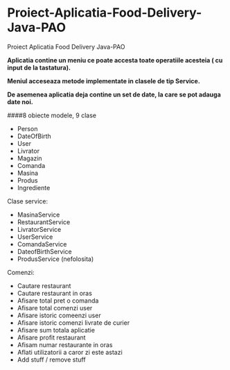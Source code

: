 # Proiect-Aplicatia-Food-Delivery-Java-PAO
Proiect Aplicatia Food Delivery Java-PAO

**Aplicatia contine un meniu ce poate accesta toate operatiile acesteia ( cu input de la tastatura).**

**Meniul acceseaza metode implementate in clasele de tip Service.**

**De asemenea aplicatia deja contine un set de date, la care se pot adauga date noi.**

####8 obiecte modele, 9 clase
 * Person
 * DateOfBirth
 * User
 * Livrator
 * Magazin
 * Comanda
 * Masina
 * Produs
 * Ingrediente
 
 Clase service:
 * MasinaService
 * RestaurantService
 * LivratorService
 * UserService
 * ComandaService
 * DateofBirthService
 * ProdusService (nefolosita)
 
 Comenzi:
 * Cautare restaurant
 * Cautare restaurant in oras
 * Afisare total pret o comanda
 * Afisare total comenzi user
 * Afisare istoric comeenzi user
 * Afisare istoric comenzi livrate de curier
 * Afisare sum totala aplicatie
 * Afisare profit restaurant
 * Afisam numar restaurante in oras
 * Aflati utilizatorii a caror zi este astazi
 * Add stuff / remove stuff
